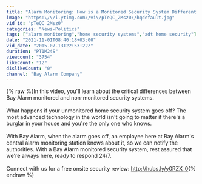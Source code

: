 ```yaml
---
title: "Alarm Monitoring: How is a Monitored Security System Different from an Unmonitored One?"
image: "https:\/\/i.ytimg.com\/vi\/pTeQC_2Msz0\/hqdefault.jpg"
vid_id: "pTeQC_2Msz0"
categories: "News-Politics"
tags: ["alarm monitoring","home security systems","adt home security"]
date: "2021-11-01T08:40:18+03:00"
vid_date: "2015-07-13T22:53:22Z"
duration: "PT1M24S"
viewcount: "3754"
likeCount: "12"
dislikeCount: "0"
channel: "Bay Alarm Company"
---
```

{% raw %}In this video, you'll learn about the critical differences between Bay Alarm monitored and non-monitored security systems.<br /><br />What happens if your unmonitored home security system goes off? The most advanced technology in the world isn't going to matter if there's a burglar in your house and you're the only one who knows. <br /><br />With Bay Alarm, when the alarm goes off, an employee here at Bay Alarm's central alarm monitoring station knows about it, so we can notify the authorities. With a Bay Alarm monitored security system, rest assured that we're always here, ready to respond 24/7. <br /><br />Connect with us for a free onsite security review: <a rel="nofollow" target="blank" href="http://hubs.ly/y0RZX_0">http://hubs.ly/y0RZX_0</a>{% endraw %}
